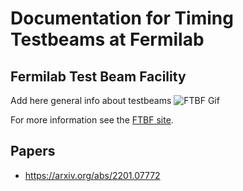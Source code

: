 # Documentation for Timing Testbeams at Fermilab
## Fermilab Test Beam Facility
Add here general info about testbeams
![FTBF Gif](https://media.giphy.com/media/ipTYedctNCNpA4TSQe/giphy.gif)

For more information see the [FTBF site](https://ftbf.fnal.gov/).

## Papers
* https://arxiv.org/abs/2201.07772

